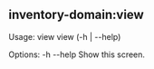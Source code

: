 ## inventory-domain:view

Usage:
  view
  view (-h | --help)

Options:
  -h --help     Show this screen.
